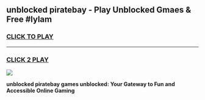 
## unblocked piratebay - Play Unblocked Gmaes & Free #lylam
<h3>
<a href="https://news.freeplayer.one?title=unblocked_piratebay&ref=24F">CLICK TO PLAY</a></h3>
<hr>

<h3>
<a href="https://news.freeplayer.one?title=unblocked_piratebay&ref=24F">CLICK 2 PLAY</a>
  
</h3>

<a href="https://news.freeplayer.one?title=unblocked_piratebay&ref=24F/"><img src="https://clearcache.store/games.png"></a>


**unblocked piratebay games unblocked: Your Gateway to Fun and Accessible Online Gaming**
